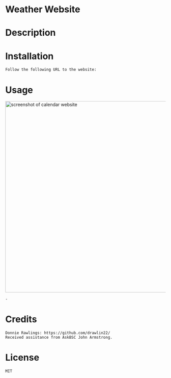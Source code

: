 # Weather Website

# Description
    
    
    
# Installation

    Follow the following URL to the website: 
    
# Usage
<img src=" " alt="screenshot of calendar website" width="600px" />
   
    - 

# Credits
    Donnie Rawlings: https://github.com/drawlin22/
    Received assistance from AskBSC John Armstrong.
   
# License
    MIT